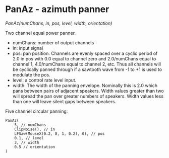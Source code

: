 # PanAz - azimuth panner

_PanAz(numChans, in, pos, level, width, orientation)_

Two channel equal power panner.

- numChans: number of output channels
- in: input signal
- pos: pan position. Channels are evenly spaced over a cyclic period of 2.0 in pos with 0.0 equal to channel zero and 2.0/numChans equal to channel 1, 4.0/numChans equal to channel 2, etc. Thus all channels will be cyclically panned through if a sawtooth wave from -1 to +1 is used to
modulate the pos.
- level: a control rate level input.
- width: The width of the panning envelope. Nominally this is 2.0 which pans between pairs of adjacent speakers. Width values greater than two will spread the pan over greater numbers of speakers. Width values less than one will leave silent gaps between speakers.

Five channel circular panning:

	PanAz(
		5, // numChans
		ClipNoise(), // in
		LFSaw(MouseX(0.2, 8, 1, 0.2), 0), // pos
		0.1, // level
		3, // width
		0.5 // orientation
	)

